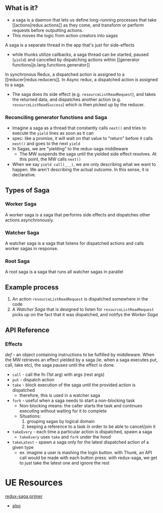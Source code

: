 
## What is it?
- a saga is a daemon that lets us define long-running processes that take [[actions|redux.actions]] as they come, and transform or perform requests before outputting actions. 
- This moves the logic from action creators into sagas

A saga is a separate thread in the app that's just for side-effects
- while thunks utilize callbacks, a saga thread can be started, paused (`yield`) and cancelled by dispatching actions within [[generator functions|js.lang.functions.generator]]

In synchronous Redux, a dispatched action is assigned to a [[reducer|redux.reducers]]. In Async redux, a dispatched action is assigned to a saga. 
- The saga does its side effect (e.g. `resourceListReadRequest`), and takes the returned data, and dispatches another action (e.g. `resourceListReadSuccess`) which is then picked up by the reducer.

### Reconciling generator functions and Saga
- Imagine a saga as a thread that constantly calls `next()` and tries to execute the `yield` lines as soon as it can
- spec: like a promise, it will wait on that value to "return" before it calls `next()` and goes to the next `yield`
- In Sagas, we are "yielding" to the redux-saga middleware
	- The MW suspends the saga until the yielded side effect resolves. At this point, the MW calls `next()`
- When we say `yield call(___)`, we are only describing what we want to happen. We aren't describing the actual outcome. In this sense, it is declarative.

## Types of Saga
### Worker Saga
A worker saga is a saga that performs side effects and dispatches other actions asynchronously.

### Watcher Saga
A watcher saga is a saga that listens for dispatched actions and calls worker sagas in response.

### Root Saga
A root saga is a saga that runs all watcher sagas in parallel

## Example process
1. An action `resourceListReadRequest` is dispatched somewhere in the code
2. A *Watcher Saga* that is designed to listen for `resourceListReadRequest` picks up on the fact that it was dispatched, and notifys the *Worker Saga*

## API Reference
### Effects
*def* - an object containing instructions to be fulfilled by middleware. When the MW retrieves an effect yielded by a saga (ie. when a saga executes put, call, take etc), the saga pauses until the effect is done.
- `call` - call the fn (1st arg) with args (rest args)
- `put` - dispatch action
- `take` - block execution of the saga until the provided action is dispatched
	- therefore, this is used in a watcher saga
- `fork` - useful when a saga needs to start a non-blocking task
	- Non-blocking means: the caller starts the task and continues executing without waiting for it to complete
	- Situations:
		1. grouping sagas by logical domain
		2. keeping a reference to a task in order to be able to cancel/join it
- `takeEvery` - each time a particular action is dispatched, spawn a saga
	- `takeEvery` uses `take` and `fork` under the hood
- `takeLatest` - spawn a saga only for the latest dispatched action of a given type
	- ex.  imagine a user is mashing the login button. with Thunk, an API call would be made with each button press. with redux-saga, we get to just take the latest one and ignore the rest

# UE Resources
[redux-saga primer](https://flaviocopes.com/redux-saga/)
- [also](https://medium.com/appsflyer/dont-call-me-i-ll-call-you-side-effects-management-with-redux-saga-part-2-cd16f6bcdbcd)
